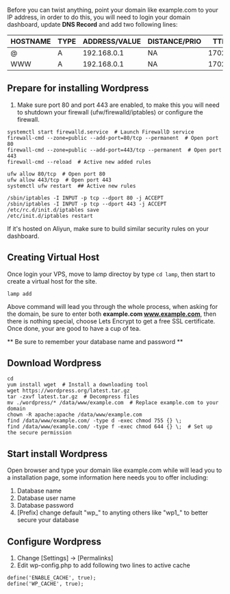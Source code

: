 Before you can twist anything, point your domain like example.com to your IP address, in order to do this, you will need to login your domain dashboard, update **DNS Record** and add two following lines:

HOSTNAME | TYPE | ADDRESS/VALUE | DISTANCE/PRIO | TTL
-------- | ---- | ------------- | ------------- | ---
@ | A | 192.168.0.1 | NA | 17027
WWW | A | 192.168.0.1 | NA | 17027

## Prepare for installing Wordpress ##

1. Make sure port 80 and port 443 are enabled, to make this you will need to shutdown your firewall (ufw/firewalld/iptables) or configure the firewall.

```
systemctl start firewalld.service  # Launch FirewallD service
firewall-cmd --zone=public --add-port=80/tcp --permanent  # Open port 80
firewall-cmd --zone=public --add-port=443/tcp --permanent  # Open port 443
firewall-cmd --reload  # Active new added rules
```

```
ufw allow 80/tcp  # Open port 80
ufw allow 443/tcp  # Open port 443
systemctl ufw restart  ## Active new rules
```

```
/sbin/iptables -I INPUT -p tcp --dport 80 -j ACCEPT
/sbin/iptables -I INPUT -p tcp --dport 443 -j ACCEPT
/etc/rc.d/init.d/iptables save
/etc/init.d/iptables restart
```

If it's hosted on Aliyun, make sure to build similar security rules on your dashboard.

## Creating Virtual Host ##

Once login your VPS, move to lamp directoy by type `cd lamp`, then start to create a virtual host for the site.

`lamp add`

Above command will lead you through the whole process, when asking for the domain, be sure to enter both **example.com www.example.com**, then there is nothing special, choose Lets Encrypt to get a free SSL certificate. Once done, your are good to have a cup of tea.

** Be sure to remember your database name and password **

## Download Wordpress ##

```
cd
yum install wget  # Install a downloading tool
wget https://wordpress.org/latest.tar.gz
tar -zxvf latest.tar.gz  # Decompress files
mv ./wordpress/* /data/www/example.com  # Replace example.com to your domain
chown -R apache:apache /data/www/example.com
find /data/www/example.com/ -type d -exec chmod 755 {} \;
find /data/www/example.com/ -type f -exec chmod 644 {} \;  # Set up the secure permission
```

## Start install Wordpress ##

Open browser and type your domain like example.com while will lead you to a installation page, some information here needs you to offer including:

1. Database name
2. Database user name
3. Database password
4. [Prefix] change default "wp_" to anyting others like "wp1_" to better secure your database

## Configure Wordpress ##

1. Change [Settings] -> [Permalinks]
2. Edit wp-config.php to add following two lines to active cache

```
define('ENABLE_CACHE', true);
define('WP_CACHE', true);
```





